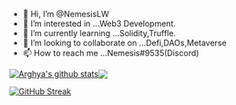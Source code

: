 - 👋 Hi, I’m @NemesisLW
- 👀 I’m interested in ...Web3 Development.
- 🌱 I’m currently learning ...Solidity,Truffle. 
- 💞️ I’m looking to collaborate on ...Defi,DAOs,Metaverse
- 📫 How to reach me ...Nemesis#9535(Discord)

<!---
NemesisLW/NemesisLW is a ✨ special ✨ repository because its `README.md` (this file) appears on your GitHub profile.
You can click the Preview link to take a look at your changes.
--->

<a href="https://github.com/anuraghazra/github-readme-stats"><img align="center" src="https://github-readme-stats.vercel.app/api?username=NemesisLW&count_private=true&show_icons=true&theme=dracula&include_all_commits=true&hide_border=true" alt="Arghya's github stats" /></a><a href="https://github.com/anuraghazra/github-readme-stats"><img align="center" src="https://github-readme-stats.vercel.app/api/top-langs/?username=NemesisLW&layout=compact&hide=css,scss&theme=darcula&hide_border=true" /></a>


[![GitHub Streak](https://streak-stats.demolab.com/?user=NemesisLW&theme=darcula)](https://git.io/streak-stats)
